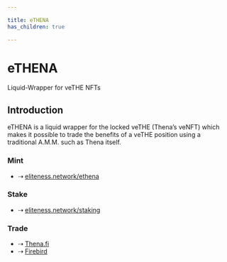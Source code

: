 ```yaml
---

title: eTHENA
has_children: true

---
```


# eTHENA
Liquid-Wrapper for veTHE NFTs

## Introduction
eTHENA is a liquid wrapper for the locked veTHE (Thena’s veNFT) which makes it possible to trade the benefits of a veTHE position using a traditional A.M.M. such as Thena itself.
### Mint
- ⇢ [eliteness.network/ethena](https://eliteness.network/ethena)
### Stake
- ⇢ [eliteness.network/staking](https://eliteness.network/staking)
### Trade
- ⇢ [Thena.fi](https://thena.fi/swap)
- ⇢ [Firebird](https://app.firebird.finance/swap)
